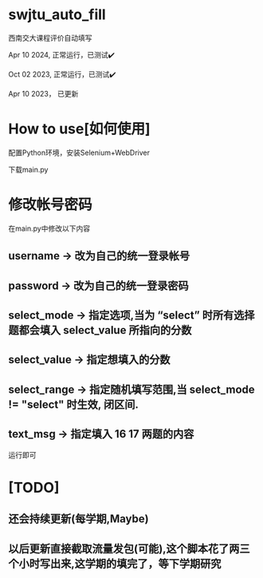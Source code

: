 # swjtu_auto_fill
西南交大课程评价自动填写

Apr 10 2024, 正常运行，已测试✔️

Oct 02 2023, 正常运行，已测试✔️

Apr 10 2023， 已更新

# How to use[如何使用]

配置Python环境，安装Selenium+WebDriver

下载main.py

# 修改帐号密码

在main.py中修改以下内容

## username -> 改为自己的统一登录帐号
## password -> 改为自己的统一登录密码

## select_mode -> 指定选项,当为 “select” 时所有选择题都会填入 select_value 所指向的分数
## select_value -> 指定想填入的分数

## select_range -> 指定随机填写范围,当 select_mode != "select" 时生效, 闭区间.
## text_msg -> 指定填入 16 17 两题的内容

运行即可

# [TODO]
## 还会持续更新(每学期,Maybe)
## 以后更新直接截取流量发包(可能),这个脚本花了两三个小时写出来,这学期的填完了，等下学期研究

